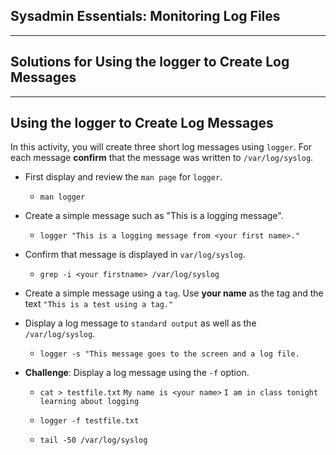 ## Sysadmin Essentials: Monitoring Log Files 

--------

## Solutions for Using the logger to Create Log Messages 

------

## Using the logger to Create Log Messages

In this activity, you will create three short log messages using `logger`.  For each message **confirm** that the message was written to `/var/log/syslog`.

* First display and review the `man page` for `logger`.

    * `man logger`

* Create a simple message such as "This is a logging message".

    * `logger "This is a logging message from <your first name>."`

* Confirm that message is displayed in `var/log/syslog`.

    *  `grep -i <your firstname> /var/log/syslog`

* Create a simple message using a `tag`. Use **your name** as the tag and the text `"This is a test using a tag."`

* Display a log message to `standard output` as well as the `/var/log/syslog`.

    * `logger -s "This message goes to the screen and a log file.`

* **Challenge**: Display a log message using the `-f` option.

    * `cat > testfile.txt`
    `My name is <your name>` 
    `I am in class tonight`
    `learning about logging`

    * `logger -f testfile.txt`

    * `tail -50 /var/log/syslog`


